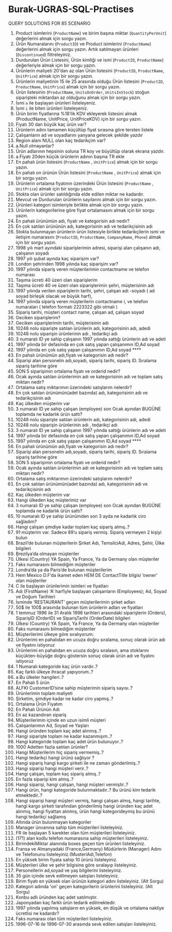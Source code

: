 # Burak-UGRAS-SQL-Practises
QUERY SOLUTIONS FOR 85 SCENARIO 

1. Product isimlerini (`ProductName`) ve birim başına miktar (`QuantityPerUnit`) değerlerini almak için sorgu yazın.
2. Ürün Numaralarını (`ProductID`) ve Product isimlerini (`ProductName`) değerlerini almak için sorgu yazın. Artık satılmayan ürünleri (`Discontinued`) filtreleyiniz.
3. Durdurulan Ürün Listesini, Ürün kimliği ve ismi (`ProductID`, `ProductName`) değerleriyle almak için bir sorgu yazın.
4. Ürünlerin maliyeti 20'dan az olan Ürün listesini (`ProductID`, `ProductName`, `UnitPrice`) almak için bir sorgu yazın.
5. Ürünlerin maliyetinin 15 ile 25 arasında olduğu Ürün listesini (`ProductID`, `ProductName`, `UnitPrice`) almak için bir sorgu yazın.
6. Ürün listesinin (`ProductName`, `UnitsOnOrder`, `UnitsInStock`) stoğun siparişteki miktardan az olduğunu almak için bir sorgu yazın.
7. İsmi `a` ile başlayan ürünleri listeleyeniz.
8. İsmi `i` ile biten ürünleri listeleyeniz.
9. Ürün birim fiyatlarına %18’lik KDV ekleyerek listesini almak (ProductName, UnitPrice, UnitPriceKDV) için bir sorgu yazın.
10. Fiyatı 30 dan büyük kaç ürün var?
11. Ürünlerin adını tamamen küçültüp fiyat sırasına göre tersten listele
12. Çalışanların ad ve soyadlarını yanyana gelecek şekilde yazdır
13. Region alanı NULL olan kaç tedarikçim var?
14. a.Null olmayanlar?
15. Ürün adlarının hepsinin soluna TR koy ve büyültüp olarak ekrana yazdır.
16. a.Fiyatı 20den küçük ürünlerin adının başına TR ekle
17. En pahalı ürün listesini (`ProductName` , `UnitPrice`) almak için bir sorgu yazın.
18. En pahalı on ürünün Ürün listesini (`ProductName` , `UnitPrice`) almak için bir sorgu yazın.
19. Ürünlerin ortalama fiyatının üzerindeki Ürün listesini (`ProductName` , `UnitPrice`) almak için bir sorgu yazın.
20. Stokta olan ürünler satıldığında elde edilen miktar ne kadardır.
21. Mevcut ve Durdurulan ürünlerin sayılarını almak için bir sorgu yazın.
22. Ürünleri kategori isimleriyle birlikte almak için bir sorgu yazın.
23. Ürünlerin kategorilerine göre fiyat ortalamasını almak için bir sorgu yazın.
24. En pahalı ürünümün adı, fiyatı ve kategorisin adı nedir?
25. En çok satılan ürününün adı, kategorisinin adı ve tedarikçisinin adı
26. Stokta bulunmayan ürünlerin ürün listesiyle birlikte tedarikçilerin ismi ve iletişim numarasını (`ProductID`, `ProductName`, `CompanyName`, `Phone`) almak için bir sorgu yazın.
27. 1998 yılı mart ayındaki siparişlerimin adresi, siparişi alan çalışanın adı, çalışanın soyadı
28. 1997 yılı şubat ayında kaç siparişim var?
29. London şehrinden 1998 yılında kaç siparişim var?
30. 1997 yılında sipariş veren müşterilerimin contactname ve telefon numarası
31. Taşıma ücreti 40 üzeri olan siparişlerim
32. Taşıma ücreti 40 ve üzeri olan siparişlerimin şehri, müşterisinin adı
33. 1997 yılında verilen siparişlerin tarihi, şehri, çalışan adı -soyadı ( ad soyad birleşik olacak ve büyük harf),
34. 1997 yılında sipariş veren müşterilerin contactname i, ve telefon numaraları ( telefon formatı 2223322 gibi olmalı )
35. Sipariş tarihi, müşteri contact name, çalışan ad, çalışan soyad
36. Geciken siparişlerim?
37. Geciken siparişlerimin tarihi, müşterisinin adı
38. 10248 nolu siparişte satılan ürünlerin adı, kategorisinin adı, adedi
39. 10248 nolu siparişin ürünlerinin adı , tedarikçi adı
40. 3 numaralı ID ye sahip çalışanın 1997 yılında sattığı ürünlerin adı ve adeti
41. 1997 yılında bir defasinda en çok satış yapan çalışanımın ID,Ad soyad
42. 1997 yılında en çok satış yapan çalışanımın ID,Ad soyad ****
43. En pahalı ürünümün adı,fiyatı ve kategorisin adı nedir?
44. Siparişi alan personelin adı,soyadı, sipariş tarihi, sipariş ID. Sıralama sipariş tarihine göre
45. SON 5 siparişimin ortalama fiyatı ve orderid nedir?
46. Ocak ayında satılan ürünlerimin adı ve kategorisinin adı ve toplam satış miktarı nedir?
47. Ortalama satış miktarımın üzerindeki satışlarım nelerdir?
48. En çok satılan ürünümün(adet bazında) adı, kategorisinin adı ve tedarikçisinin adı
49. Kaç ülkeden müşterim var
50. 3 numaralı ID ye sahip çalışan (employee) son Ocak ayından BUGÜNE toplamda ne kadarlık ürün sattı?
51. 10248 nolu siparişte satılan ürünlerin adı, kategorisinin adı, adedi
52. 10248 nolu siparişin ürünlerinin adı , tedarikçi adı
53. 3 numaralı ID ye sahip çalışanın 1997 yılında sattığı ürünlerin adı ve adeti
54. 1997 yılında bir defasinda en çok satış yapan çalışanımın ID,Ad soyad
55. 1997 yılında en çok satış yapan çalışanımın ID,Ad soyad ****
56. En pahalı ürünümün adı,fiyatı ve kategorisin adı nedir?
57. Siparişi alan personelin adı,soyadı, sipariş tarihi, sipariş ID. Sıralama sipariş tarihine göre
58. SON 5 siparişimin ortalama fiyatı ve orderid nedir?
59. Ocak ayında satılan ürünlerimin adı ve kategorisinin adı ve toplam satış miktarı nedir?
60. Ortalama satış miktarımın üzerindeki satışlarım nelerdir?
61. En çok satılan ürünümün(adet bazında) adı, kategorisinin adı ve tedarikçisinin adı
62. Kaç ülkeden müşterim var
63. Hangi ülkeden kaç müşterimiz var
64. 3 numaralı ID ye sahip çalışan (employee) son Ocak ayından BUGÜNE toplamda ne kadarlık ürün sattı?
65. 10 numaralı ID ye sahip ürünümden son 3 ayda ne kadarlık ciro sağladım?
66. Hangi çalışan şimdiye kadar toplam kaç sipariş almış..?
67. 91 müşterim var. Sadece 89’u sipariş vermiş. Sipariş vermeyen 2 kişiyi bulun
68. Brazil’de bulunan müşterilerin Şirket Adı, TemsilciAdi, Adres, Şehir, Ülke bilgileri
69. Brezilya’da olmayan müşteriler
70. Ülkesi (Country) YA Spain, Ya France, Ya da Germany olan müşteriler
71. Faks numarasını bilmediğim müşteriler
72. Londra’da ya da Paris’de bulunan müşterilerim
73. Hem Mexico D.F’da ikamet eden HEM DE ContactTitle bilgisi ‘owner’ olan müşteriler
74. C ile başlayan ürünlerimin isimleri ve fiyatları
75. Adı (FirstName) ‘A’ harfiyle başlayan çalışanların (Employees); Ad, Soyad ve Doğum Tarihleri
76. İsminde ‘RESTAURANT’ geçen müşterilerimin şirket adları
77. 50$ ile 100$ arasında bulunan tüm ürünlerin adları ve fiyatları
78. 1 temmuz 1996 ile 31 Aralık 1996 tarihleri arasındaki siparişlerin (Orders), SiparişID (OrderID) ve SiparişTarihi (OrderDate) bilgileri
79. Ülkesi (Country) YA Spain, Ya France, Ya da Germany olan müşteriler
80. Faks numarasını bilmediğim müşteriler
81. Müşterilerimi ülkeye göre sıralıyorum:
82. Ürünlerimi en pahalıdan en ucuza doğru sıralama, sonuç olarak ürün adı ve fiyatını istiyoruz
83. Ürünlerimi en pahalıdan en ucuza doğru sıralasın, ama stoklarını küçükten-büyüğe doğru göstersin sonuç olarak ürün adı ve fiyatını istiyoruz
84. 1 Numaralı kategoride kaç ürün vardır..?
85. Kaç farklı ülkeye ihracat yapıyorum..?
86. a.Bu ülkeler hangileri..?
87. En Pahalı 5 ürün
88. ALFKI CustomerID’sine sahip müşterimin sipariş sayısı..?
89. Ürünlerimin toplam maliyeti
90. Şirketim, şimdiye kadar ne kadar ciro yapmış..?
91. Ortalama Ürün Fiyatım
92. En Pahalı Ürünün Adı
93. En az kazandıran sipariş
94. Müşterilerimin içinde en uzun isimli müşteri
95. Çalışanlarımın Ad, Soyad ve Yaşları
96. Hangi üründen toplam kaç adet alınmış..?
97. Hangi siparişte toplam ne kadar kazanmışım..?
98. Hangi kategoride toplam kaç adet ürün bulunuyor..?
99. 1000 Adetten fazla satılan ürünler?
100. Hangi Müşterilerim hiç sipariş vermemiş..?
101. Hangi tedarikçi hangi ürünü sağlıyor ?
102. Hangi sipariş hangi kargo şirketi ile ne zaman gönderilmiş..?
103. Hangi siparişi hangi müşteri verir..?
104. Hangi çalışan, toplam kaç sipariş almış..?
105. En fazla siparişi kim almış..?
106. Hangi siparişi, hangi çalışan, hangi müşteri vermiştir..?
107. Hangi ürün, hangi kategoride bulunmaktadır..? Bu ürünü kim tedarik etmektedir..?
108. Hangi siparişi hangi müşteri vermiş, hangi çalışan almış, hangi tarihte, hangi kargo şirketi tarafından gönderilmiş hangi üründen kaç adet alınmış, hangi fiyattan alınmış, ürün hangi kategorideymiş bu ürünü hangi tedarikçi sağlamış
109. Altında ürün bulunmayan kategoriler
110. Manager ünvanına sahip tüm müşterileri listeleyiniz.
111. FR ile başlayan 5 karekter olan tüm müşterileri listeleyiniz.
112. (171) alan kodlu telefon numarasına sahip müşterileri listeleyiniz.
113. BirimdekiMiktar alanında boxes geçen tüm ürünleri listeleyiniz.
114. Fransa ve Almanyadaki (France,Germany) Müdürlerin (Manager) Adını ve Telefonunu listeleyiniz.(MusteriAdi,Telefon)
115. En yüksek birim fiyata sahip 10 ürünü listeleyiniz.
116. Müşterileri ülke ve şehir bilgisine göre sıralayıp listeleyiniz.
117. Personellerin ad,soyad ve yaş bilgilerini listeleyiniz.
118. 35 gün içinde sevk edilmeyen satışları listeleyiniz.
119. Birim fiyatı en yüksek olan ürünün kategori adını listeleyiniz. (Alt Sorgu)
120. Kategori adında 'on' geçen kategorilerin ürünlerini listeleyiniz. (Alt Sorgu)
121. Konbu adlı üründen kaç adet satılmıştır.
122. Japonyadan kaç farklı ürün tedarik edilmektedir.
123. 1997 yılında yapılmış satışların en yüksek, en düşük ve ortalama nakliye ücretlisi ne kadardır?
124. Faks numarası olan tüm müşterileri listeleyiniz.
125. 1996-07-16 ile 1996-07-30 arasında sevk edilen satışları listeleyiniz. 
